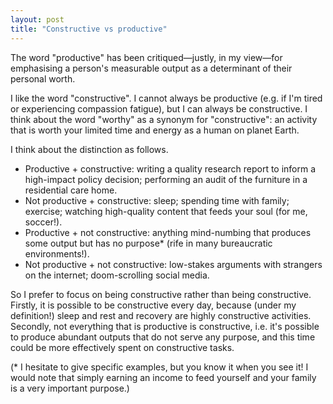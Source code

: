 ```yaml
---
layout: post
title: "Constructive vs productive"
---
```

The word "productive" has been critiqued—justly, in my view—for emphasising a person's measurable output as a determinant of their personal worth.

I like the word "constructive". I cannot always be productive (e.g. if I'm tired or experiencing compassion fatigue), but I can always be constructive. I think about the word "worthy" as a synonym for "constructive": an activity that is worth your limited time and energy as a human on planet Earth.

I think about the distinction as follows.
- Productive + constructive: writing a quality research report to inform a high-impact policy decision; performing an audit of the furniture in a residential care home.
- Not productive + constructive: sleep; spending time with family; exercise; watching high-quality content that feeds your soul (for me, soccer!).
- Productive + not constructive: anything mind-numbing that produces some output but has no purpose* (rife in many bureaucratic environments!).
- Not productive + not constructive: low-stakes arguments with strangers on the internet; doom-scrolling social media.

So I prefer to focus on being constructive rather than being constructive. Firstly, it is possible to be constructive every day, because (under my definition!) sleep and rest and recovery are highly constructive activities. Secondly, not everything that is productive is constructive, i.e. it's possible to produce abundant outputs that do not serve any purpose, and this time could be more effectively spent on constructive tasks.
  
(* I hesitate to give specific examples, but you know it when you see it! I would note that simply earning an income to feed yourself and your family is a very important purpose.)
